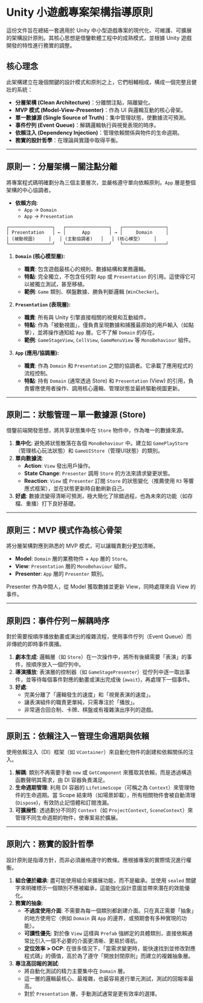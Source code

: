 # Unity 小遊戲專案架構指導原則

這份文件旨在總結一套適用於 Unity 中小型遊戲專案的現代化、可維護、可擴展的架構設計原則。其核心思想是借鑒軟體工程中的成熟模式，並根據 Unity 遊戲開發的特性進行務實的調整。

## 核心理念

此架構建立在幾個關鍵的設計模式和原則之上，它們相輔相成，構成一個完整且健壯的系統：

- **分層架構 (Clean Architecture)**：分離關注點，隔離變化。
- **MVP 模式 (Model-View-Presenter)**：作為 UI 與邏輯互動的核心骨架。
- **單一數據源 (Single Source of Truth)**：集中管理狀態，使數據流可預測。
- **事件佇列 (Event Queue)**：解耦邏輯執行與視覺表現的時序。
- **依賴注入 (Dependency Injection)**：管理依賴關係與物件的生命週期。
- **務實的設計哲學**：在理論與實踐中取得平衡。

---

## 原則一：分層架構－關注點分離

將專案程式碼明確劃分為三個主要層次，並嚴格遵守單向依賴原則。`App` 層是整個架構的中心協調者。

- **依賴方向**:
  - `App` → `Domain`
  - `App` → `Presentation`

```
┌────────────────┐   ┌────────────────┐   ┌────────────────┐
│ Presentation   │ ← │      App       │ → │     Domain     │
│ (被動視圖)     │   │ (主動協調者)   │   │ (核心模型)     │
└────────────────┘   └────────────────┘   └────────────────┘
```

1.  **`Domain` (核心模型層):**
    *   **職責**: 包含遊戲最核心的規則、數據結構和業務邏輯。
    *   **特點**: 完全獨立，不包含任何對 `App` 或 `Presentation` 的引用。這使得它可以被獨立測試，甚至移植。
    *   **範例**: `Game` 類別、棋盤數據、勝負判斷邏輯 (`WinChecker`)。

2.  **`Presentation` (表現層):**
    *   **職責**: 所有與 Unity 引擎直接相關的視覺和互動組件。
    *   **特點**: 作為「被動視圖」，僅負責呈現數據和捕獲最原始的用戶輸入（如點擊），並將操作通知給 `App` 層。它不了解 `Domain` 的存在。
    *   **範例**: `GameStageView`, `CellView`, `GameMenuView` 等 `MonoBehaviour` 組件。

3.  **`App` (應用/協調層):**
    *   **職責**: 作為 `Domain` 和 `Presentation` 之間的協調者。它承載了應用程式的流程控制。
    *   **特點**: 持有 `Domain` (通常透過 Store) 和 `Presentation` (View) 的引用，負責響應使用者操作、調用核心邏輯、管理狀態並最終驅動視圖更新。

---

## 原則二：狀態管理－單一數據源 (Store)

借鑒前端開發思想，將共享狀態集中在 `Store` 物件中，作為唯一的數據來源。

1.  **集中化**: 避免將狀態散落在各個 `MonoBehaviour` 中。建立如 `GamePlayStore`（管理核心玩法狀態）和 `GameUIStore`（管理UI狀態）的類別。
2.  **單向數據流**:
    *   **Action**: `View` 發出用戶操作。
    *   **State Change**: `Presenter` 調用 `Store` 的方法來請求變更狀態。
    *   **Reaction**: `View` 或 `Presenter` 訂閱 `Store` 的狀態變化（推薦使用 `R3` 等響應式框架），並在狀態更新時自動刷新自己。
3.  **好處**: 數據流變得清晰可預測，極大簡化了除錯過程，也為未來的功能（如存檔、重播）打下良好基礎。

---

## 原則三：MVP 模式作為核心骨架

將分層架構對應到熟悉的 MVP 模式，可以讓職責劃分更加清晰。

-   **Model**: `Domain` 層的業務物件 + `App` 層的 `Store`。
-   **View**: `Presentation` 層的 `MonoBehaviour` 組件。
-   **Presenter**: `App` 層的 `Presenter` 類別。

Presenter 作為中間人，從 Model 獲取數據並更新 View，同時處理來自 View 的事件。

---

## 原則四：事件佇列－解耦時序

對於需要按順序播放動畫或演出的複雜流程，使用事件佇列（Event Queue）而非傳統的即時事件廣播。

1.  **劇本生成**: 邏輯層（如 `Store`）在一次操作中，將所有後續需要「表演」的事件，按順序放入一個佇列中。
2.  **導演播放**: 表演層的控制器（如 `GameStagePresenter`）從佇列中逐一取出事件，並等待每個事件對應的動畫或演出完成後 (`await`)，再處理下一個事件。
3.  **好處**:
    *   完美分離了「邏輯發生的速度」和「視覺表演的速度」。
    *   讓表演組件的職責更單純，只需專注於「播放」。
    *   非常適合回合制、卡牌、棋盤或有複雜演出序列的遊戲。

---

## 原則五：依賴注入－管理生命週期與依賴

使用依賴注入（DI）框架（如 `VContainer`）來自動化物件的創建和依賴關係的注入。

1.  **解耦**: 類別不再需要手動 `new` 或 `GetComponent` 來獲取其依賴，而是透過構造函數聲明其需求，由 DI 容器負責滿足。
2.  **生命週期管理**: 利用 DI 容器的 `LifetimeScope`（可稱之為 `Context`）來管理物件的生命週期。當 Scope 結束時（如場景卸載），所有相關物件會被自動清理 (`Dispose`)，有效防止記憶體和訂閱洩漏。
3.  **可擴展性**: 透過劃分不同的 `Context`（如 `ProjectContext`, `SceneContext`）來管理不同生命週期的物件，使專案易於擴展。

---

## 原則六：務實的設計哲學

設計原則是指導方針，而非必須嚴格遵守的教條。應根據專案的實際情況進行權衡。

1.  **組合優於繼承**: 盡可能使用組合來擴展功能，而不是繼承。並使用 `sealed` 關鍵字來明確標示一個類別不應被繼承，這能強化設計意圖並帶來潛在的效能優化。
2.  **務實的抽象**:
    *   **不過度使用介面**: 不需要為每一個類別都創建介面。只在真正需要「抽象」的地方使用它（例如 `Domain` 與 `App` 的邊界，或預期會有多种實現的功能）。
    *   **可讀性優先**: 對於像 `View` 這樣與 `Prefab` 強綁定的具體類別，直接依賴通常比引入一個不必要的介面更清晰、更易於導航。
    *   **定位效率 > OCP**: 在很多情況下，「當需求變更時，能快速找到並修改對應程式碼」的價值，高於為了遵守「開放封閉原則」而建立的複雜抽象層。
3.  **專注高回報的測試**:
    *   將自動化測試的精力主要集中在 `Domain` 層。
    *   這一層的邏輯最核心、最複雜，也最容易進行單元測試，測試的回報率最高。
    *   對於 `Presentation` 層，手動測試通常是更有效率的選擇。